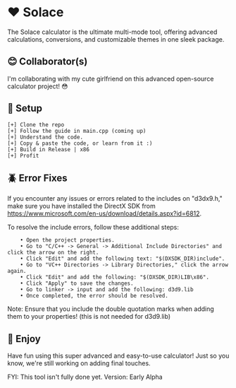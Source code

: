 # ❤️ Solace
The Solace calculator is the ultimate multi-mode tool, offering advanced calculations, conversions, and customizable themes in one sleek package.

## 😊 Collaborator(s)
I'm collaborating with my cute girlfriend on this advanced open-source calculator project! 😳

## 🌌 Setup
	[+] Clone the repo
	[+] Follow the guide in main.cpp (coming up)
	[+] Understand the code.
	[+] Copy & paste the code, or learn from it :)
	[+] Build in Release | x86
	[+] Profit

## 🪲 Error Fixes
If you encounter any issues or errors related to the includes on "d3dx9.h," make sure you have installed the DirectX SDK from https://www.microsoft.com/en-us/download/details.aspx?id=6812.

To resolve the include errors, follow these additional steps:

		• Open the project properties.
		• Go to "C/C++ -> General -> Additional Include Directories" and click the arrow on the right.
		• Click "Edit" and add the following text: "$(DXSDK_DIR)include".
		• Go to "VC++ Directories -> Library Directories," click the arrow again.
		• Click "Edit" and add the following: "$(DXSDK_DIR)LIB\x86".
		• Click "Apply" to save the changes.
		• Go to linker -> input and add the following: d3d9.lib
		• Once completed, the error should be resolved.

Note: Ensure that you include the double quotation marks when adding them to your properties! (this is not needed for d3d9.lib)

## 🚀 Enjoy
Have fun using this super advanced and easy-to-use calculator! Just so you know, we're still working on adding final touches.

FYI: This tool isn't fully done yet.
Version: Early Alpha
